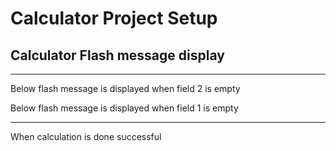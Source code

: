 # Calculator Project Setup

## Calculator Flash message display

-----
Below flash message is displayed when field 2 is empty


Below flash message is displayed when field 1 is empty



----
When calculation is done successful 




